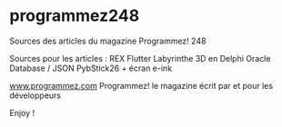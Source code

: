 # programmez248
Sources des articles du magazine Programmez! 248

Sources pour les articles :
REX Flutter
Labyrinthe 3D en Delphi
Oracle Database / JSON
PybStick26 + écran e-ink

www.programmez.com
Programmez! le magazine écrit par et pour les développeurs

Enjoy !
